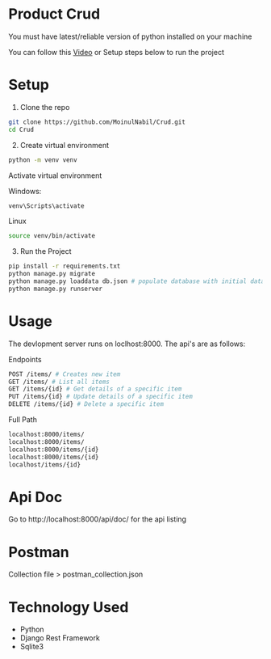 Product Crud
===
You must have latest/reliable version of python installed on your machine

You can follow this [Video](https://drive.google.com/file/d/1cJT1GLP_INRahFL63fy2BnvMkbmagSrL/view?usp=sharing)
or Setup steps below to run the project

Setup
===
1. Clone the repo
```bash
git clone https://github.com/MoinulNabil/Crud.git
cd Crud
```

2. Create virtual environment

```bash
python -m venv venv
```

Activate virtual environment

Windows:
```bash
venv\Scripts\activate
```

Linux
```bash
source venv/bin/activate
```

3. Run the Project

```bash
pip install -r requirements.txt
python manage.py migrate
python manage.py loaddata db.json # populate database with initial data
python manage.py runserver
```

Usage
===
The devlopment server runs on loclhost:8000. The api's are as follows:

Endpoints
```bash
POST /items/ # Creates new item
GET /items/ # List all items
GET /items/{id} # Get details of a specific item
PUT /items/{id} # Update details of a specific item
DELETE /items/{id} # Delete a specific item
```

Full Path
```bash
localhost:8000/items/
localhost:8000/items/
localhost:8000/items/{id}
localhost:8000/items/{id}
localhost/items/{id}
```

Api Doc
===
Go to http://localhost:8000/api/doc/ for the api listing

Postman
===
Collection file > postman_collection.json

Technology Used
===
* Python
* Django Rest Framework
* Sqlite3
